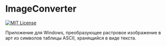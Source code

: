 
# ImageConverter

[![MIT License](https://img.shields.io/badge/License-MIT-green.svg)](https://choosealicense.com/licenses/mit/)

Приложение для Windows, преобразующее растровое изображение в арт из символов таблицы ASCII, хранящийся в виде текста.



